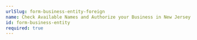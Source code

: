 ```yaml
---
urlSlug: form-business-entity-foreign
name: Check Available Names and Authorize your Business in New Jersey
id: form-business-entity
required: true
---
```

 ﻿